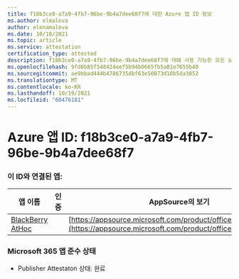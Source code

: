 ```yaml
---
title: f18b3ce0-a7a9-4fb7-96be-9b4a7dee68f7에 대한 Azure 앱 ID 정보
ms.author: elmalova
author: elenamalova
ms.date: 10/18/2021
ms.topic: article
ms.service: attestation
certification_type: attested
description: f18b3ce0-a7a9-4fb7-96be-9b4a7dee68f7에 대해 사용 가능한 모든 보안 및 규정 준수 정보입니다.
ms.openlocfilehash: 9fd6b85f548424eef5b94b0665fb5a81e7655b40
ms.sourcegitcommit: ae9bbad444b4786735dbf63e50073d10b5da3852
ms.translationtype: MT
ms.contentlocale: ko-KR
ms.lasthandoff: 10/19/2021
ms.locfileid: "60476181"
---
```

# <a name="azure-app-id-f18b3ce0-a7a9-4fb7-96be-9b4a7dee68f7"></a>Azure 앱 ID: f18b3ce0-a7a9-4fb7-96be-9b4a7dee68f7


### <a name="apps-associated-with-this-id"></a>이 ID와 연결된 앱:
| **앱 이름** | **인증** | **AppSource의 보기** |
|--------------|---------------|-----------------------|
| [BlackBerry AtHoc](https://docs.microsoft.com/microsoft-365-app-certification/forward/WA200003065) |  | [https://appsource.microsoft.com/product/office/WA200003065](https://appsource.microsoft.com/product/office/WA200003065) |

### <a name="microsoft-365-app-compliance-status"></a>Microsoft 365 앱 준수 상태
- Publisher Attestaton 상태: 완료
